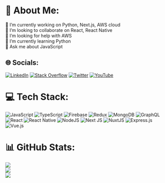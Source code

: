 # 💫 About Me:
🔭 I’m currently working on Python, Next.js, AWS cloud<br>👯 I’m looking to collaborate on React, React Native<br>🤝 I’m looking for help with AWS<br>🌱 I’m currently learning Python<br>💬 Ask me about JavaScript


## 🌐 Socials:
[![LinkedIn](https://img.shields.io/badge/LinkedIn-%230077B5.svg?logo=linkedin&logoColor=white)](https://linkedin.com/in/hammad-hassan-bajwa-28058a126/) [![Stack Overflow](https://img.shields.io/badge/-Stackoverflow-FE7A16?logo=stack-overflow&logoColor=white)](https://stackoverflow.com/users/11011579/hammad-hassan) [![Twitter](https://img.shields.io/badge/Twitter-%231DA1F2.svg?logo=Twitter&logoColor=white)](https://twitter.com/hmadhsan) [![YouTube](https://img.shields.io/badge/YouTube-%23FF0000.svg?logo=YouTube&logoColor=white)](https://youtube.com/@UCiUv4WfDem0Oe-hGAkr7aYw) 

# 💻 Tech Stack:
![JavaScript](https://img.shields.io/badge/javascript-%23323330.svg?style=for-the-badge&logo=javascript&logoColor=%23F7DF1E) ![TypeScript](https://img.shields.io/badge/typescript-%23007ACC.svg?style=for-the-badge&logo=typescript&logoColor=white) ![Firebase](https://img.shields.io/badge/firebase-%23039BE5.svg?style=for-the-badge&logo=firebase) ![Redux](https://img.shields.io/badge/redux-%23593d88.svg?style=for-the-badge&logo=redux&logoColor=white) ![MongoDB](https://img.shields.io/badge/MongoDB-%234ea94b.svg?style=for-the-badge&logo=mongodb&logoColor=white) ![GraphQL](https://img.shields.io/badge/-GraphQL-E10098?style=for-the-badge&logo=graphql&logoColor=white) ![React](https://img.shields.io/badge/react-%2320232a.svg?style=for-the-badge&logo=react&logoColor=%2361DAFB) ![React Native](https://img.shields.io/badge/react_native-%2320232a.svg?style=for-the-badge&logo=react&logoColor=%2361DAFB) ![NodeJS](https://img.shields.io/badge/node.js-6DA55F?style=for-the-badge&logo=node.js&logoColor=white) ![Next JS](https://img.shields.io/badge/Next-black?style=for-the-badge&logo=next.js&logoColor=white) ![NuxtJS](https://img.shields.io/badge/Nuxt-black?style=for-the-badge&logo=nuxt.js&logoColor=white) ![Express.js](https://img.shields.io/badge/express.js-%23404d59.svg?style=for-the-badge&logo=express&logoColor=%2361DAFB) ![Vue.js](https://img.shields.io/badge/vuejs-%2335495e.svg?style=for-the-badge&logo=vuedotjs&logoColor=%234FC08D)
# 📊 GitHub Stats:
![](https://github-readme-stats.vercel.app/api?username=hmadhsan&theme=dark&hide_border=false&include_all_commits=false&count_private=false)<br/>
![](https://github-readme-streak-stats.herokuapp.com/?user=hmadhsan&theme=dark&hide_border=false)<br/>
![](https://github-readme-stats.vercel.app/api/top-langs/?username=hmadhsan&theme=dark&hide_border=false&include_all_commits=false&count_private=false&layout=compact)

<!-- Proudly created with GPRM ( https://gprm.itsvg.in ) -->
